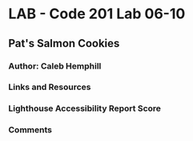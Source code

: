 # LAB - Code 201 Lab 06-10

## Pat's Salmon Cookies

### Author: Caleb Hemphill

### Links and Resources

### Lighthouse Accessibility Report Score

### Comments
